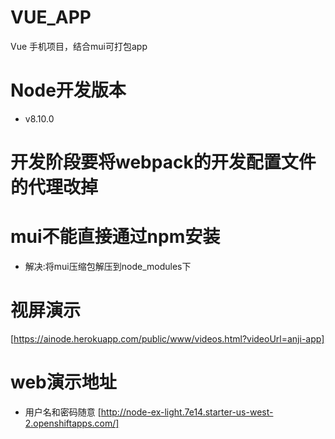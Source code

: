 # VUE_APP
Vue 手机项目，结合mui可打包app
# Node开发版本
* v8.10.0

# 开发阶段要将webpack的开发配置文件的代理改掉

# mui不能直接通过npm安装
* 解决:将mui压缩包解压到node_modules下

# 视屏演示
[https://ainode.herokuapp.com/public/www/videos.html?videoUrl=anji-app]
# web演示地址
* 用户名和密码随意
[http://node-ex-light.7e14.starter-us-west-2.openshiftapps.com/]
